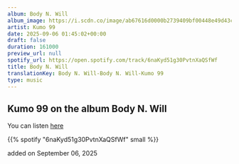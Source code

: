 ```yaml
---
album: Body N. Will
album_image: https://i.scdn.co/image/ab67616d0000b2739409bf00448e49d43c049709
artist: Kumo 99
date: 2025-09-06 01:45:02+00:00
draft: false
duration: 161000
preview_url: null
spotify_url: https://open.spotify.com/track/6naKyd51g30PvtnXaQSfWf
title: Body N. Will
translationKey: Body N. Will-Body N. Will-Kumo 99
type: music
---
```



## Kumo 99 on the album Body N. Will

You can listen [here](https://open.spotify.com/track/6naKyd51g30PvtnXaQSfWf)

{{% spotify "6naKyd51g30PvtnXaQSfWf" small %}}

added on September 06, 2025